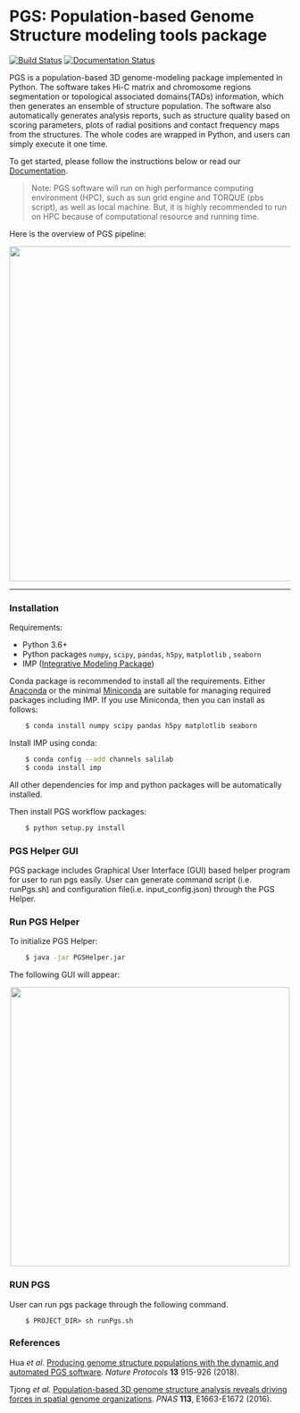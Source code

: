 # PGS: Population-based Genome Structure modeling tools package

[![Build Status](https://travis-ci.org/alberlab/pgs.svg?branch=master)](https://travis-ci.org/alberlab/pgs)
[![Documentation Status](https://readthedocs.org/projects/pgs/badge/?version=latest)](http://pgs.readthedocs.io/en/latest/?badge=latest)

PGS is a population-based 3D genome-modeling package implemented in Python. 
The software takes Hi-C matrix and chromosome regions segmentation or topological associated domains(TADs) information, 
which then generates an ensemble of structure population. The software also automatically generates analysis reports, 
such as structure quality based on scoring parameters, plots of radial positions and contact frequency maps from the structures. 
The whole codes are wrapped in Python, and users can simply execute it one time. 

To get started, please follow the instructions below or read our [Documentation](<http://pgs.readthedocs.io/en/latest/>).

> Note:
> PGS software will run on high performance computing environment (HPC), such as sun grid engine and TORQUE (pbs script), as well as local machine. But, it is highly recommended to run on HPC because of computational resource and running time.

Here is the overview of PGS pipeline:

<p align="center">
  <img src="https://github.com/alberlab/pgs/blob/master/docs/images/pgs_overview.png" width="600" />
</p>

---

### Installation

Requirements:

- Python 3.6+
- Python packages ``numpy``, ``scipy``, ``pandas``, ``h5py``, ``matplotlib`` , ``seaborn``
- IMP ([Integrative Modeling Package](https://integrativemodeling.org/))

Conda package is recommended to install all the requirements. Either [Anaconda](<https://www.continuum.io/downloads>) or 
the minimal [Miniconda](http://conda.pydata.org/miniconda.html) are suitable for managing required packages including IMP. If you use Miniconda, then you can install as follows:

```bash
    $ conda install numpy scipy pandas h5py matplotlib seaborn
```
Install IMP using conda:

```bash
    $ conda config --add channels salilab
    $ conda install imp
```
All other dependencies for imp and python packages will be automatically installed.

Then install PGS workflow packages:

```bash
    $ python setup.py install
``` 
### PGS Helper GUI


PGS package includes Graphical User Interface (GUI) based helper program for user to run pgs easily. 
User can generate command script (i.e. runPgs.sh) and configuration file(i.e. input_config.json) through the PGS Helper.


### Run PGS Helper

To initialize PGS Helper:

```bash
    $ java -jar PGSHelper.jar
```

The following GUI will appear:

<p align="center">
  <img src="https://github.com/alberlab/pgs/blob/master/docs/images/pgs_helper.png" width="500" />
</p>
   
### RUN PGS

User can run pgs package through the following command.

```
    $ PROJECT_DIR> sh runPgs.sh
``` 

### References

Hua *et al.* [Producing genome structure populations with the dynamic and automated PGS software](http://dx.doi.org/10.1038/nprot.2018.008). *Nature Protocols* **13** 915-926 (2018).

Tjong *et al.* [Population-based 3D genome structure analysis reveals driving forces in spatial genome organizations](http://dx.doi.org/10.1073/pnas.1512577113). *PNAS* **113**, E1663-E1672 (2016).

